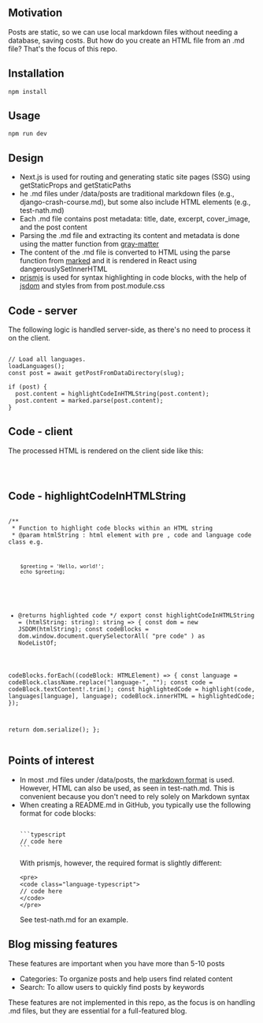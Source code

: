 <h2>Motivation</h2>
Posts are static, so we can use local markdown files without needing a database, saving costs. But how do you create an HTML file from an .md file? That's the focus of this repo.

<h2>Installation</h2>

```
npm install
```

<h2>Usage</h2>

```
npm run dev
```

<h2>Design</h2>
<ul>
<li>Next.js is used for routing and generating static site pages (SSG) using getStaticProps and getStaticPaths</li>
<li>he .md files under /data/posts are traditional markdown files (e.g., django-crash-course.md), but some also include HTML elements (e.g., test-nath.md)</li>
<li>Each .md file contains post metadata: title, date, excerpt, cover_image, and the post content</li>
<li>Parsing the .md file and extracting its content and metadata is done using the matter function from <a href='https://www.npmjs.com/package/gray-matter'>gray-matter</a></li>
<li>The content of the .md file is converted to HTML using the parse function from <a href='https://www.npmjs.com/package/marked'>marked</a> and it is rendered in React using dangerouslySetInnerHTML</li>
<li><a href='https://www.npmjs.com/package/prismjs'>prismjs</a> is used for syntax highlighting in code blocks, with the help of <a href='https://www.npmjs.com/package/jsdom'>jsdom</a> and styles from from post.module.css</li>
</ul>

<h2>Code - server</h2>
The following logic is handled server-side, as there's no need to process it on the client.

<pre><code class="language-typescript">
// Load all languages.
loadLanguages();
const post = await getPostFromDataDirectory(slug);

if (post) {
  post.content = highlightCodeInHTMLString(post.content);
  post.content = marked.parse(post.content);
}
</code></pre> 

<h2>Code - client</h2>
The processed HTML is rendered on the client side like this:

<pre><code class="language-typescript">
<div
  className={styles.post_body}
  dangerouslySetInnerHTML={{ __html: post.content }}
></div>
</code></pre> 

<h2>Code - highlightCodeInHTMLString</h2>

<pre><code class="language-typescript">
/**
 * Function to highlight code blocks within an HTML string
 * @param htmlString : html element with pre , code and language code class e.g.
  <pre><code class="language-php">
    $greeting = 'Hello, world!';
    echo $greeting;
  </code></pre> 
 * @returns highlighted code
 */
export const highlightCodeInHTMLString = (htmlString: string): string => {
  const dom = new JSDOM(htmlString);
  const codeBlocks = dom.window.document.querySelectorAll(
    "pre code"
  ) as NodeListOf<HTMLElement>;

  codeBlocks.forEach((codeBlock: HTMLElement) => {
    const language = codeBlock.className.replace("language-", "");
    const code = codeBlock.textContent!.trim();
    const highlightedCode = highlight(code, languages[language], language);
    codeBlock.innerHTML = highlightedCode;
  });

  return dom.serialize();
};
</code></pre> 

<h2>Points of interest</h2>
<ul>
<li>In most .md files under /data/posts, the <a href='https://www.markdownguide.org/basic-syntax/'>markdown format</a> is used. However, HTML can also be used, as seen in test-nath.md. This is convenient because you don't need to rely solely on Markdown syntax</li> 
<li>When creating a README.md in GitHub, you typically use the following format for code blocks:

<pre><code>
```typescript
// code here
```
</pre></code>


With prismjs, however, the required format is slightly different:

```
<pre>
<code class="language-typescript">
// code here
</code>
</pre>
```

See test-nath.md for an example.

</li> 
</ul>

<h2>Blog missing features</h2>
These features are important when you have more than 5-10 posts
<ul>
<li>Categories: To organize posts and help users find related content</li>
<li>Search: To allow users to quickly find posts by keywords</li>
</ul>

These features are not implemented in this repo, as the focus is on handling .md files, but they are essential for a full-featured blog.
